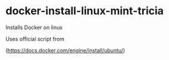 # docker-install-linux-mint-tricia

Installs Docker on linux

Uses official script from 

(https://docs.docker.com/engine/install/ubuntu/)